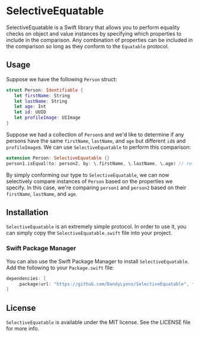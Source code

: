 # SelectiveEquatable

SelectiveEquatable is a Swift library that allows you to perform equality checks on object and value instances by specifying which properties to include in the comparison. Any combination of properties can be included in the comparison so long as they conform to the `Equatable` protocol.

## Usage
Suppose we have the following `Person` struct:

```swift
struct Person: Identifiable {
   let firstName: String
   let lastName: String
   let age: Int
   let id: UUID
   let profileImage: UIImage
}
```

Suppose we had a collection of `Person`s and we'd like to determine if any persons have the same `firstName`, `lastName`, and `age` but different `id`s and `profileImage`s. We can use `SelectiveEquatable` to perform this comparison:

```swift
extension Person: SelectiveEquatable {}
person1.isEqual(to: person2, by: \.firstName, \.lastName, \.age) // returns true or false
```

By simply conforming our type to `SelectiveEquatable`, we can now selectively compare instances of `Person` based on the properties we specify. In this case, we're comparing `person1` and `person2` based on their `firstName`, `lastName`, and `age`.

## Installation
`SelectiveEquatable` is an extremely simple protocol. In order to use it, you can simply copy the `SelectiveEquatable.swift` file into your project.

### Swift Package Manager
You can also use the Swift Package Manager to install `SelectiveEquatable`. Add the following to your `Package.swift` file:

```swift
dependencies: [
    .package(url: "https://github.com/DandyLyons/SelectiveEquatable", from: "1.0.0")
]
```

## License
`SelectiveEquatable` is available under the MIT license. See the LICENSE file for more info.
